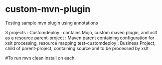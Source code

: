# custom-mvn-plugin
Testing sample mvn plugin using annotations

3 projects :
Customdeploy : contains Mojo, custom maven plugin, and xslt as a resource
parent-project : Maven parent containing configuration for xslt processing, resource mapping
test-customdeploy : Business Project, child of parent-project, containing source xml to be processed by xslt


#To run
mvn clean install on each.


